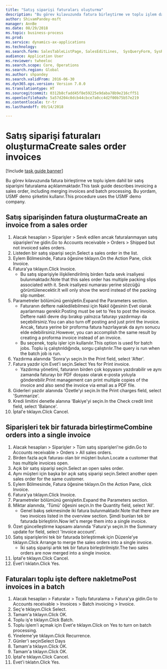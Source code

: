 ```yaml
--- 
title: "Satış siparişi faturaları oluşturma"
description: "Bu görev kılavuzunda fatura birleştirme ve toplu işlem dahil bir satış siparişini faturalama açıklanmaktadır."
author: ShivamPandey-msft
manager: AnnBe
ms.date: 08/29/2018
ms.topic: business-process
ms.prod: 
ms.service: dynamics-ax-applications
ms.technology: 
ms.search.form: SalesTableListPage, SalesEditLines,  SysQueryForm, SysRecurrence
audience: Application User
ms.reviewer: twheeloc
ms.search.scope: Core, Operations
ms.search.region: Global
ms.author: shpandey
ms.search.validFrom: 2016-06-30
ms.dyn365.ops.version: Version 7.0.0
ms.translationtype: HT
ms.sourcegitcommit: 0312b8cfadd45f8e59225e9daba78b9e216cff51
ms.openlocfilehash: 5a57d204c0dcb44cbce7a0cc4d2f00b75b57e219
ms.contentlocale: tr-tr
ms.lasthandoff: 09/14/2018

---
```

# <a name="create-sales-order-invoices"></a><span data-ttu-id="6bb7a-103">Satış siparişi faturaları oluşturma</span><span class="sxs-lookup"><span data-stu-id="6bb7a-103">Create sales order invoices</span></span>

[!include [task guide banner](../../includes/task-guide-banner.md)]

<span data-ttu-id="6bb7a-104">Bu görev kılavuzunda fatura birleştirme ve toplu işlem dahil bir satış siparişini faturalama açıklanmaktadır.</span><span class="sxs-lookup"><span data-stu-id="6bb7a-104">This task guide describes invoicing a sales order, including merging invoices and batch processing.</span></span> <span data-ttu-id="6bb7a-105">Bu yordam, USMF demo şirketini kullanır.</span><span class="sxs-lookup"><span data-stu-id="6bb7a-105">This procedure uses the USMF demo company.</span></span>


## <a name="create-an-invoice-from-a-sales-order"></a><span data-ttu-id="6bb7a-106">Satış siparişinden fatura oluşturma</span><span class="sxs-lookup"><span data-stu-id="6bb7a-106">Create an invoice from a sales order</span></span>
1. <span data-ttu-id="6bb7a-107">Alacak hesapları > Siparişler > Sevk edilen ancak faturalanmayan satış siparişleri'ne gidin.</span><span class="sxs-lookup"><span data-stu-id="6bb7a-107">Go to Accounts receivable > Orders > Shipped but not invoiced sales orders.</span></span>
2. <span data-ttu-id="6bb7a-108">Listeden bir satış siparişi seçin.</span><span class="sxs-lookup"><span data-stu-id="6bb7a-108">Select a sales order in the list.</span></span> 
3. <span data-ttu-id="6bb7a-109">Eylem Bölmesinde, Fatura öğesine tıklayın.</span><span class="sxs-lookup"><span data-stu-id="6bb7a-109">On the Action Pane, click Invoice.</span></span>
4. <span data-ttu-id="6bb7a-110">Fatura'ya tıklayın.</span><span class="sxs-lookup"><span data-stu-id="6bb7a-110">Click Invoice.</span></span>
    * <span data-ttu-id="6bb7a-111">Bu satış siparişiyle ilişkilendirilmiş birden fazla sevk irsaliyesi bulunmaktadır.</span><span class="sxs-lookup"><span data-stu-id="6bb7a-111">Note that this sales order has multiple packing slips associated with it.</span></span> <span data-ttu-id="6bb7a-112">Sevk irsaliyesi numarası yerine <multiple> sözcüğü görüntülenecektir.</span><span class="sxs-lookup"><span data-stu-id="6bb7a-112">It will only show the word <multiple> instead of the packing slip number.</span></span>  
5. <span data-ttu-id="6bb7a-113">Parametreler bölümünü genişletin.</span><span class="sxs-lookup"><span data-stu-id="6bb7a-113">Expand the Parameters section.</span></span>
    * <span data-ttu-id="6bb7a-114">Faturanın deftere nakledilebilmesi için Nakil öğesinin Evet olarak ayarlanması gerekir.</span><span class="sxs-lookup"><span data-stu-id="6bb7a-114">Posting must be set to Yes to post the invoice.</span></span> <span data-ttu-id="6bb7a-115">Deftere nakli devre dışı bırakıp yalnızca faturayı yazdırmayı da seçebilirsiniz.</span><span class="sxs-lookup"><span data-stu-id="6bb7a-115">You can also turn off posting and just print the invoice.</span></span> <span data-ttu-id="6bb7a-116">Ancak, fatura yerine bir proforma fatura hazırlayarak da aynı sonucu elde edebilirsiniz.</span><span class="sxs-lookup"><span data-stu-id="6bb7a-116">However, you can accomplish the same result by creating a proforma invoice instead of an invoice.</span></span>  
    * <span data-ttu-id="6bb7a-117">Bu seçenek, toplu işler için kullanılır.</span><span class="sxs-lookup"><span data-stu-id="6bb7a-117">This option is used for batch jobs.</span></span> <span data-ttu-id="6bb7a-118">Toplu iş çalıştırıldığında, sorgu çalıştırılır.</span><span class="sxs-lookup"><span data-stu-id="6bb7a-118">The query is run when the batch job is run.</span></span>    
6. <span data-ttu-id="6bb7a-119">Yazdırma alanında 'Sonra'yı seçin.</span><span class="sxs-lookup"><span data-stu-id="6bb7a-119">In the Print field, select 'After'.</span></span>
7. <span data-ttu-id="6bb7a-120">Fatura yazdır için Evet'i seçin.</span><span class="sxs-lookup"><span data-stu-id="6bb7a-120">Select Yes for Print invoice.</span></span>
    * <span data-ttu-id="6bb7a-121">Yazdırma yönetimi, faturanın birden çok kopyasını yazdırabilir ve aynı zamanda faturayı bir PDF dosyası olarak e-posta yoluyla gönderebilir.</span><span class="sxs-lookup"><span data-stu-id="6bb7a-121">Print management can print  multiple copies of the invoice and also send the invoice via email as a PDF file.</span></span>  
8. <span data-ttu-id="6bb7a-122">Giderleri yazdır alanında 'Özetle'yi seçin.</span><span class="sxs-lookup"><span data-stu-id="6bb7a-122">In the Print charges field, select 'Summarize'.</span></span>
9. <span data-ttu-id="6bb7a-123">Kredi limitini denetle alanına 'Bakiye'yi seçin.</span><span class="sxs-lookup"><span data-stu-id="6bb7a-123">In the Check credit limit field, select 'Balance'.</span></span>
10. <span data-ttu-id="6bb7a-124">İptal'e tıklayın.</span><span class="sxs-lookup"><span data-stu-id="6bb7a-124">Click Cancel.</span></span>

## <a name="combine-orders-into-a-single-invoice"></a><span data-ttu-id="6bb7a-125">Siparişleri tek bir faturada birleştirme</span><span class="sxs-lookup"><span data-stu-id="6bb7a-125">Combine orders into a single invoice</span></span>
1. <span data-ttu-id="6bb7a-126">Alacak hesapları > Siparişler > Tüm satış siparişleri'ne gidin.</span><span class="sxs-lookup"><span data-stu-id="6bb7a-126">Go to Accounts receivable > Orders > All sales orders.</span></span>
2. <span data-ttu-id="6bb7a-127">Birden fazla açık faturası olan bir müşteri bulun.</span><span class="sxs-lookup"><span data-stu-id="6bb7a-127">Locate a customer that has multiple invoices open.</span></span>
3. <span data-ttu-id="6bb7a-128">Açık bir satış siparişi seçin.</span><span class="sxs-lookup"><span data-stu-id="6bb7a-128">Select an open sales order.</span></span>
4. <span data-ttu-id="6bb7a-129">Aynı müşteri için başka bir açık satış siparişi seçin.</span><span class="sxs-lookup"><span data-stu-id="6bb7a-129">Select another open sales order for the same customer.</span></span>
5. <span data-ttu-id="6bb7a-130">Eylem Bölmesinde, Fatura öğesine tıklayın.</span><span class="sxs-lookup"><span data-stu-id="6bb7a-130">On the Action Pane, click Invoice.</span></span>
6. <span data-ttu-id="6bb7a-131">Fatura'ya tıklayın.</span><span class="sxs-lookup"><span data-stu-id="6bb7a-131">Click Invoice.</span></span>
7. <span data-ttu-id="6bb7a-132">Parametreler bölümünü genişletin.</span><span class="sxs-lookup"><span data-stu-id="6bb7a-132">Expand the Parameters section.</span></span>
8. <span data-ttu-id="6bb7a-133">Miktar alanında, 'Tümü' öğesini seçin.</span><span class="sxs-lookup"><span data-stu-id="6bb7a-133">In the Quantity field, select 'All'.</span></span>
    * <span data-ttu-id="6bb7a-134">Genel bakış sekmesinde iki fatura bulunmaktadır.</span><span class="sxs-lookup"><span data-stu-id="6bb7a-134">Note that there are two invoices listed in the overview section.</span></span> <span data-ttu-id="6bb7a-135">Şimdi bunları tek bir faturada birleştirin.</span><span class="sxs-lookup"><span data-stu-id="6bb7a-135">Now let's merge them into a single invoice.</span></span>  
9. <span data-ttu-id="6bb7a-136">Özet güncelleştirme kapsamı alanında 'Fatura'yı seçin.</span><span class="sxs-lookup"><span data-stu-id="6bb7a-136">In the Summary update for field, select 'Invoice account'.</span></span>
10. <span data-ttu-id="6bb7a-137">Satış siparişlerini tek bir faturada birleştirmek için Düzenle'ye tıklayın.</span><span class="sxs-lookup"><span data-stu-id="6bb7a-137">Click Arrange to merge the sales orders into a single invoice.</span></span>
    * <span data-ttu-id="6bb7a-138">İki satış siparişi artık tek bir fatura birleştirilmiştir.</span><span class="sxs-lookup"><span data-stu-id="6bb7a-138">The two sales orders are now merged into a single invoice.</span></span>   
11. <span data-ttu-id="6bb7a-139">İptal'e tıklayın.</span><span class="sxs-lookup"><span data-stu-id="6bb7a-139">Click Cancel.</span></span>
12. <span data-ttu-id="6bb7a-140">Evet'i tıklatın.</span><span class="sxs-lookup"><span data-stu-id="6bb7a-140">Click Yes.</span></span>

## <a name="post-invoices-in-a-batch"></a><span data-ttu-id="6bb7a-141">Faturaları toplu işte deftere nakletme</span><span class="sxs-lookup"><span data-stu-id="6bb7a-141">Post invoices in a batch</span></span>
1. <span data-ttu-id="6bb7a-142">Alacak hesapları > Faturalar > Toplu faturalama > Fatura'ya gidin.</span><span class="sxs-lookup"><span data-stu-id="6bb7a-142">Go to Accounts receivable > Invoices > Batch invoicing > Invoice.</span></span>
2. <span data-ttu-id="6bb7a-143">Seç'e tıklayın.</span><span class="sxs-lookup"><span data-stu-id="6bb7a-143">Click Select.</span></span>
3. <span data-ttu-id="6bb7a-144">Tamam'a tıklayın.</span><span class="sxs-lookup"><span data-stu-id="6bb7a-144">Click OK.</span></span>
4. <span data-ttu-id="6bb7a-145">Toplu iş'e tıklayın.</span><span class="sxs-lookup"><span data-stu-id="6bb7a-145">Click Batch.</span></span>
5. <span data-ttu-id="6bb7a-146">Toplu işlem'i açmak için Evet'e tıklayın.</span><span class="sxs-lookup"><span data-stu-id="6bb7a-146">Click on Yes to turn on batch processing.</span></span>
6. <span data-ttu-id="6bb7a-147">Yineleme'ye tıklayın.</span><span class="sxs-lookup"><span data-stu-id="6bb7a-147">Click Recurrence.</span></span>
7. <span data-ttu-id="6bb7a-148">Günler'i seçin</span><span class="sxs-lookup"><span data-stu-id="6bb7a-148">Select Days</span></span>
8. <span data-ttu-id="6bb7a-149">Tamam'a tıklayın.</span><span class="sxs-lookup"><span data-stu-id="6bb7a-149">Click OK.</span></span>
9. <span data-ttu-id="6bb7a-150">Tamam'a tıklayın.</span><span class="sxs-lookup"><span data-stu-id="6bb7a-150">Click OK.</span></span>
10. <span data-ttu-id="6bb7a-151">İptal'e tıklayın.</span><span class="sxs-lookup"><span data-stu-id="6bb7a-151">Click Cancel.</span></span>
11. <span data-ttu-id="6bb7a-152">Evet'i tıklatın.</span><span class="sxs-lookup"><span data-stu-id="6bb7a-152">Click Yes.</span></span>


